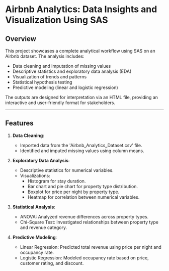 # Airbnb Analytics: Data Insights and Visualization Using SAS

## Overview
This project showcases a complete analytical workflow using SAS on an Airbnb dataset. The analysis includes:
- Data cleaning and imputation of missing values
- Descriptive statistics and exploratory data analysis (EDA)
- Visualization of trends and patterns
- Statistical hypothesis testing
- Predictive modeling (linear and logistic regression)

The outputs are designed for interpretation via an HTML file, providing an interactive and user-friendly format for stakeholders.

---

## Features
1. **Data Cleaning**:
   - Imported data from the 'Airbnb_Analytics_Dataset.csv' file.
   - Identified and imputed missing values using column means.

2. **Exploratory Data Analysis**:
   - Descriptive statistics for numerical variables.
   - Visualizations:
     - Histogram for stay duration.
     - Bar chart and pie chart for property type distribution.
     - Boxplot for price per night by property type.
     - Heatmap for correlation between numerical variables.

3. **Statistical Analysis**:
   - ANOVA: Analyzed revenue differences across property types.
   - Chi-Square Test: Investigated relationships between property type and revenue category.

4. **Predictive Modeling**:
   - Linear Regression: Predicted total revenue using price per night and occupancy rate.
   - Logistic Regression: Modeled occupancy rate based on price, customer rating, and discount.


